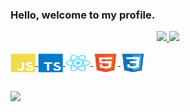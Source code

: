 ### Hello, welcome to my profile.

<div align="center">
  <a href="https://github.com/vitaotl">
  <img height="180em" src="https://github-readme-stats.vercel.app/api?username=vitaotl&show_icons=true&theme=dracula&include_all_commits=true&count_private=true"/>
  <img height="180em" src="https://github-readme-stats.vercel.app/api/top-langs/?username=vitaotl&layout=compact&langs_count=7&theme=dracula"/>
</div>
<div class="features-icons"><br>
  <img align="center" alt="Victor-Js" height="30" width="40" src="https://raw.githubusercontent.com/devicons/devicon/master/icons/javascript/javascript-plain.svg">
  <img align="center" alt="Victor-Ts" height="30" width="40" src="https://raw.githubusercontent.com/devicons/devicon/master/icons/typescript/typescript-plain.svg">
  <img align="center" alt="Victor-React" height="30" width="40" src="https://raw.githubusercontent.com/devicons/devicon/master/icons/react/react-original.svg">
  <img align="center" alt="Victor-HTML" height="30" width="40" src="https://raw.githubusercontent.com/devicons/devicon/master/icons/html5/html5-original.svg">
  <img align="center" alt="Victor-CSS" height="30" width="40" src="https://raw.githubusercontent.com/devicons/devicon/master/icons/css3/css3-original.svg">
 </div>
  
   ##
  
<div> 
    <a href="https://www.linkedin.com/in/victor-ss-campos/" target="_blank"><img src="https://img.shields.io/badge/-LinkedIn-%230077B5?style=for-the-badge&          logo=linkedin&logoColor=white" target="_blank"></a> 
 </div>
